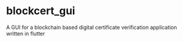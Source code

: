 # blockcert_gui

A GUI for a blockchain based digital certificate verification application written in flutter

